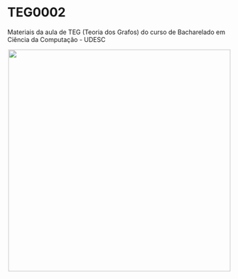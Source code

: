 # TEG0002
Materiais da aula de TEG (Teoria dos Grafos) do curso de Bacharelado em Ciência da Computação - UDESC

<p align="center">
  <img class="gatsby-resp-image-image" src="https://images.squarespace-cdn.com/content/v1/57a9d8dcd482e9bbf179f445/1505391256550-5HUS40XNAOKCTGSU65RA/Good+Will+Hunting.jpg?format=2500w" width="500">
</p>
